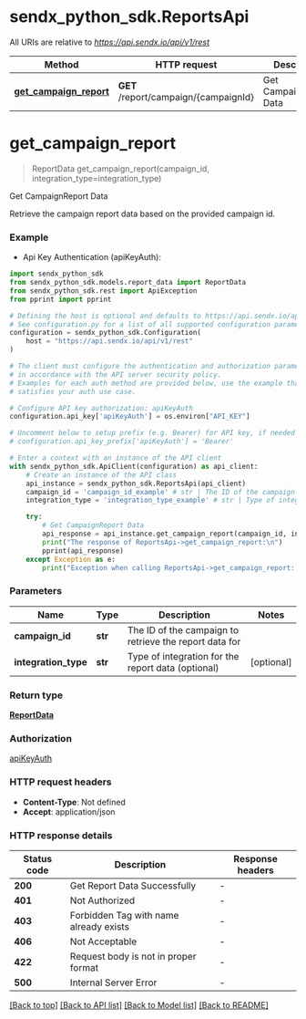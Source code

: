 # sendx_python_sdk.ReportsApi

All URIs are relative to *https://api.sendx.io/api/v1/rest*

Method | HTTP request | Description
------------- | ------------- | -------------
[**get_campaign_report**](ReportsApi.md#get_campaign_report) | **GET** /report/campaign/{campaignId} | Get CampaignReport Data


# **get_campaign_report**
> ReportData get_campaign_report(campaign_id, integration_type=integration_type)

Get CampaignReport Data

Retrieve the campaign report data based on the provided campaign id.

### Example

* Api Key Authentication (apiKeyAuth):

```python
import sendx_python_sdk
from sendx_python_sdk.models.report_data import ReportData
from sendx_python_sdk.rest import ApiException
from pprint import pprint

# Defining the host is optional and defaults to https://api.sendx.io/api/v1/rest
# See configuration.py for a list of all supported configuration parameters.
configuration = sendx_python_sdk.Configuration(
    host = "https://api.sendx.io/api/v1/rest"
)

# The client must configure the authentication and authorization parameters
# in accordance with the API server security policy.
# Examples for each auth method are provided below, use the example that
# satisfies your auth use case.

# Configure API key authorization: apiKeyAuth
configuration.api_key['apiKeyAuth'] = os.environ["API_KEY"]

# Uncomment below to setup prefix (e.g. Bearer) for API key, if needed
# configuration.api_key_prefix['apiKeyAuth'] = 'Bearer'

# Enter a context with an instance of the API client
with sendx_python_sdk.ApiClient(configuration) as api_client:
    # Create an instance of the API class
    api_instance = sendx_python_sdk.ReportsApi(api_client)
    campaign_id = 'campaign_id_example' # str | The ID of the campaign to retrieve the report data for
    integration_type = 'integration_type_example' # str | Type of integration for the report data (optional) (optional)

    try:
        # Get CampaignReport Data
        api_response = api_instance.get_campaign_report(campaign_id, integration_type=integration_type)
        print("The response of ReportsApi->get_campaign_report:\n")
        pprint(api_response)
    except Exception as e:
        print("Exception when calling ReportsApi->get_campaign_report: %s\n" % e)
```



### Parameters


Name | Type | Description  | Notes
------------- | ------------- | ------------- | -------------
 **campaign_id** | **str**| The ID of the campaign to retrieve the report data for | 
 **integration_type** | **str**| Type of integration for the report data (optional) | [optional] 

### Return type

[**ReportData**](ReportData.md)

### Authorization

[apiKeyAuth](../README.md#apiKeyAuth)

### HTTP request headers

 - **Content-Type**: Not defined
 - **Accept**: application/json

### HTTP response details

| Status code | Description | Response headers |
|-------------|-------------|------------------|
**200** | Get Report Data Successfully |  -  |
**401** | Not Authorized |  -  |
**403** | Forbidden Tag with name already exists |  -  |
**406** | Not Acceptable |  -  |
**422** | Request body is not in proper format |  -  |
**500** | Internal Server Error |  -  |

[[Back to top]](#) [[Back to API list]](../README.md#documentation-for-api-endpoints) [[Back to Model list]](../README.md#documentation-for-models) [[Back to README]](../README.md)

